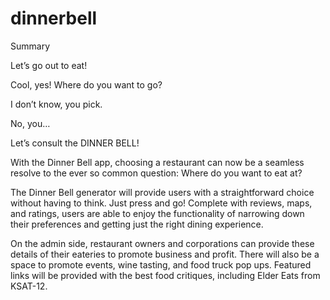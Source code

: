 # dinnerbell

Summary

Let’s go out to eat! 

Cool, yes! Where do you want to go?

I don’t know, you pick.

No, you…

Let’s consult the DINNER BELL!

With the Dinner Bell app, choosing a restaurant can now be a seamless resolve to the ever so common question: Where do you want to eat at? 

The Dinner Bell generator will provide users with a straightforward choice without having to think. Just press and go!  Complete with reviews, maps, and ratings, users are able to enjoy the functionality of narrowing down their preferences and getting just the right dining experience.

On the admin side, restaurant owners and corporations can provide these details of their eateries to promote business and profit. There will also be a space to promote events, wine tasting, and food truck pop ups. Featured links will be provided with the best food critiques, including Elder Eats from KSAT-12.

